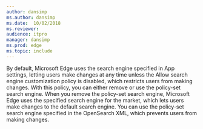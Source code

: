```yaml
---
author: dansimp
ms.author: dansimp
ms.date:  10/02/2018
ms.reviewer:
audience: itpro
manager: dansimp
ms.prod: edge
ms.topic: include
---
```


By default, Microsoft Edge uses the search engine specified in App settings, letting users make changes at any time unless the Allow search engine customization policy is disabled, which restricts users from making changes. With this policy, you can either remove or use the policy-set search engine. When you remove the policy-set search engine, Microsoft Edge uses the specified search engine for the market, which lets users make changes to the default search engine. You can use the policy-set search engine specified in the OpenSearch XML, which prevents users from making changes.
